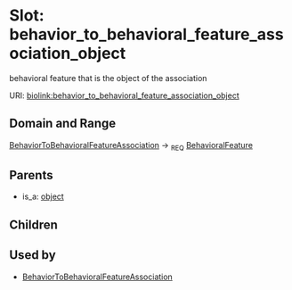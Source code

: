 
# Slot: behavior_to_behavioral_feature_association_object


behavioral feature that is the object of the association

URI: [biolink:behavior_to_behavioral_feature_association_object](https://w3id.org/biolink/vocab/behavior_to_behavioral_feature_association_object)


## Domain and Range

[BehaviorToBehavioralFeatureAssociation](BehaviorToBehavioralFeatureAssociation.md) ->  <sub>REQ</sub>
 [BehavioralFeature](BehavioralFeature.md)

## Parents

 *  is_a: [object](object.md)

## Children


## Used by

 * [BehaviorToBehavioralFeatureAssociation](BehaviorToBehavioralFeatureAssociation.md)
